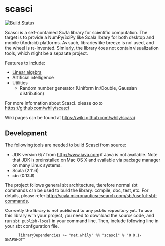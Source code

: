 scasci
======

[![Build Status](https://secure.travis-ci.org/whily/scasci.png)](http://travis-ci.org/whily/scasci)

Scasci is a self-contained Scala library for scientific
computation. The target is to provide a NumPy/SciPy like Scala library
for both desktop and mobile (Android) platforms. As such, libraries
like breeze is not used, and the wheel is re-invented. Similarly, the
library does not contain visualization tools, which might be a
separate project.

Features to include:

* [Linear algebra](doc/Linear-Algebra.md)
* Artificial intelligence
* Utilities
  * Random number generator (Uniform Int/Double, Gaussian distribution)

For more information about Scasci, please go to
  <https://github.com/whily/scasci>

Wiki pages can be found at
  <https://wiki.github.com/whily/scasci>

Development
-----------

The following tools are needed to build Scasci from source:

* JDK version 6/7 from <http://www.java.com> if Java is not available.
  Note that JDK is preinstalled on Mac OS X and available via package manager
  on many Linux systems.
* Scala (2.11.6)
* sbt (0.13.8)

The project follows general sbt architecture, therefore normal sbt
commands can be used to build the library: compile, doc, test,
etc. For details, please refer
<http://scala.micronauticsresearch.com/sbt/useful-sbt-commands>.

Currently the library is not published to any public repository
yet. To use this library with your project, you need to download the
source code, and run `sbt publish-local` in your command line. Then,
include following line in your sbt configuration file.

          libraryDependencies += "net.whily" %% "scasci" % "0.0.1-SNAPSHOT"
